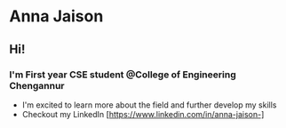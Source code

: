 # Anna Jaison

## Hi! 
### I'm First year CSE student @College of Engineering Chengannur

* I'm excited to learn more about the field and further develop my skills
* Checkout my LinkedIn [https://www.linkedin.com/in/anna-jaison-]